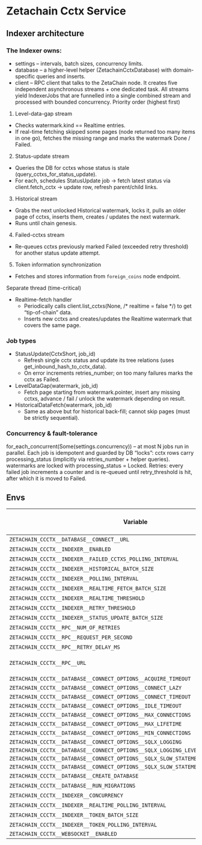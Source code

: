 Zetachain Cctx Service
===

## Indexer architecture
### The Indexer owns:
* settings – intervals, batch sizes, concurrency limits.
* database – a higher-level helper (ZetachainCctxDatabase) with domain-specific queries and inserts.
* client – RPC client that talks to the ZetaChain node.
It creates five independent asynchronous streams + one dedicated task.
All streams yield IndexerJobs that are funnelled into a single combined stream and processed with bounded concurrency.
Priority order (highest first)
1. Level-data-gap stream
* Checks watermark.kind == Realtime entries.
* If real-time fetching skipped some pages (node returned too many items in one go), fetches the missing range and marks the watermark Done / Failed.
2. Status-update stream
* Queries the DB for cctxs whose status is stale (query_cctxs_for_status_update).
* For each, schedules StatusUpdate job → fetch latest status via client.fetch_cctx → update row, refresh parent/child links.
3. Historical stream
* Grabs the next unlocked Historical watermark, locks it, pulls an older page of cctxs, inserts them, creates / updates the next watermark.
* Runs until chain genesis.
4. Failed-cctxs stream
* Re-queues cctxs previously marked Failed (exceeded retry threshold) for another status update attempt.
5. Token information synchronization
* Fetches and stores information from `foreign_coins` node endpoint.

Separate thread (time-critical)

*  Realtime-fetch handler
    * Periodically calls client.list_cctxs(None, /* realtime = false */) to get “tip-of-chain” data.
    * Inserts new cctxs and creates/updates the Realtime watermark that covers the same page.

### Job types

* StatusUpdate(CctxShort, job_id)
    * Refresh single cctx status and update its tree relations (uses get_inbound_hash_to_cctx_data).
    * On error increments retries_number; on too many failures marks the cctx as Failed.
* LevelDataGap(watermark, job_id)
    * Fetch page starting from watermark.pointer, insert any missing cctxs, advance / fail / unlock the watermark depending on result.
* HistoricalDataFetch(watermark, job_id)
    * Same as above but for historical back-fill; cannot skip pages (must be strictly sequential).

### Concurrency & fault-tolerance
for_each_concurrent(Some(settings.concurrency)) – at most N jobs run in parallel.
Each job is idempotent and guarded by DB “locks”:
cctx rows carry processing_status (implicitly via retries_number + helper queries).
watermarks are locked with processing_status = Locked.
Retries: every failed job increments a counter and is re-queued until retry_threshold is hit, after which it is moved to Failed.
## Envs

[anchor]: <> (anchors.envs.start)

| Variable | Req&#x200B;uir&#x200B;ed | Description | Default value |
| --- | --- | --- | --- |
| `ZETACHAIN_CCCTX__DATABASE__CONNECT__URL` | true | e.g. `postgres://postgres:postgres@database:5433/blockscout` | |
| `ZETACHAIN_CCCTX__INDEXER__ENABLED` | true | e.g. `true` | |
| `ZETACHAIN_CCCTX__INDEXER__FAILED_CCTXS_POLLING_INTERVAL` | true | e.g. `10000` | |
| `ZETACHAIN_CCCTX__INDEXER__HISTORICAL_BATCH_SIZE` | true | e.g. `1` | |
| `ZETACHAIN_CCCTX__INDEXER__POLLING_INTERVAL` | true | e.g. `2000` | |
| `ZETACHAIN_CCCTX__INDEXER__REALTIME_FETCH_BATCH_SIZE` | true | e.g. `10` | |
| `ZETACHAIN_CCCTX__INDEXER__REALTIME_THRESHOLD` | true | e.g. `10000` | |
| `ZETACHAIN_CCCTX__INDEXER__RETRY_THRESHOLD` | true | e.g. `10` | |
| `ZETACHAIN_CCCTX__INDEXER__STATUS_UPDATE_BATCH_SIZE` | true | e.g. `5` | |
| `ZETACHAIN_CCCTX__RPC__NUM_OF_RETRIES` | true | e.g. `30` | |
| `ZETACHAIN_CCCTX__RPC__REQUEST_PER_SECOND` | true | e.g. `10` | |
| `ZETACHAIN_CCCTX__RPC__RETRY_DELAY_MS` | true | e.g. `500` | |
| `ZETACHAIN_CCCTX__RPC__URL` | true | e.g. `https://zetachain-athens.g.allthatnode.com/archive/rest/{$YOUR_API_KEY}/zeta-chain/` | |
| `ZETACHAIN_CCCTX__DATABASE__CONNECT_OPTIONS__ACQUIRE_TIMEOUT` | | e.g. `10` | `null` |
| `ZETACHAIN_CCCTX__DATABASE__CONNECT_OPTIONS__CONNECT_LAZY` | | | `false` |
| `ZETACHAIN_CCCTX__DATABASE__CONNECT_OPTIONS__CONNECT_TIMEOUT` | | e.g. `10` | `null` |
| `ZETACHAIN_CCCTX__DATABASE__CONNECT_OPTIONS__IDLE_TIMEOUT` | | | `null` |
| `ZETACHAIN_CCCTX__DATABASE__CONNECT_OPTIONS__MAX_CONNECTIONS` | | e.g. `20` | `null` |
| `ZETACHAIN_CCCTX__DATABASE__CONNECT_OPTIONS__MAX_LIFETIME` | | | `null` |
| `ZETACHAIN_CCCTX__DATABASE__CONNECT_OPTIONS__MIN_CONNECTIONS` | | e.g. `10` | `null` |
| `ZETACHAIN_CCCTX__DATABASE__CONNECT_OPTIONS__SQLX_LOGGING` | | | `true` |
| `ZETACHAIN_CCCTX__DATABASE__CONNECT_OPTIONS__SQLX_LOGGING_LEVEL` | | | `debug` |
| `ZETACHAIN_CCCTX__DATABASE__CONNECT_OPTIONS__SQLX_SLOW_STATEMENTS_LOGGING_LEVEL` | | | `off` |
| `ZETACHAIN_CCCTX__DATABASE__CONNECT_OPTIONS__SQLX_SLOW_STATEMENTS_LOGGING_THRESHOLD` | | | `1` |
| `ZETACHAIN_CCCTX__DATABASE__CREATE_DATABASE` | | e.g. `true` | `false` |
| `ZETACHAIN_CCCTX__DATABASE__RUN_MIGRATIONS` | | e.g. `true` | `false` |
| `ZETACHAIN_CCCTX__INDEXER__CONCURRENCY` | true | e.g. `10` | |
| `ZETACHAIN_CCCTX__INDEXER__REALTIME_POLLING_INTERVAL` | true | e.g. `1000` | |
| `ZETACHAIN_CCCTX__INDEXER__TOKEN_BATCH_SIZE` | true | e.g. `100` | |
| `ZETACHAIN_CCCTX__INDEXER__TOKEN_POLLING_INTERVAL` | true | e.g. `1000000` | |
| `ZETACHAIN_CCCTX__WEBSOCKET__ENABLED` | | | `true` |

[anchor]: <> (anchors.envs.end)